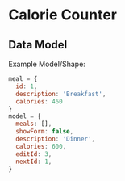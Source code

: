 # Calorie Counter

## Data Model

Example Model/Shape:
```javascript
meal = {
  id: 1,
  description: 'Breakfast',
  calories: 460
}
model = {
  meals: [],
  showForm: false,
  description: 'Dinner',
  calories: 600,
  editId: 3,
  nextId: 1,
}
```
